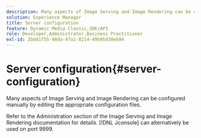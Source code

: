 ```yaml
---
description: Many aspects of Image Serving and Image Rendering can be configured manually by editing the appropriate configuration files.
solution: Experience Manager
title: Server configuration
feature: Dynamic Media Classic,SDK/API
role: Developer,Administrator,Business Practitioner
exl-id: 2bb81f55-98da-47a1-8214-49b9bd30eb94
---
```

# Server configuration{#server-configuration}

Many aspects of Image Serving and Image Rendering can be configured manually by editing the appropriate configuration files.

Refer to the Administration section of the Image Serving and Image Rendering documentation for details. [!DNL Jconsole] can alternatively be used on port 9999.
